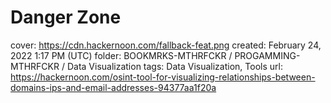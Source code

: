 # Danger Zone

cover: https://cdn.hackernoon.com/fallback-feat.png
created: February 24, 2022 1:17 PM (UTC)
folder: BOOKMRKS-MTHRFCKR / PROGAMMING-MTHRFCKR / Data Visualization
tags: Data Visualization, Tools
url: https://hackernoon.com/osint-tool-for-visualizing-relationships-between-domains-ips-and-email-addresses-94377aa1f20a